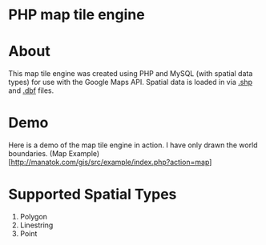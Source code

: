 PHP map tile engine
===

# About #
This map tile engine was created using PHP and MySQL (with spatial data types) for use with the Google Maps API. Spatial data is loaded in via [.shp](http://en.wikipedia.org/wiki/Shapefile) and [.dbf](http://en.wikipedia.org/wiki/DBase) files.

# Demo #
Here is a demo of the map tile engine in action. I have only drawn the world boundaries.
(Map Example)[http://manatok.com/gis/src/example/index.php?action=map]

# Supported Spatial Types #
1. Polygon
2. Linestring
3. Point

# 
